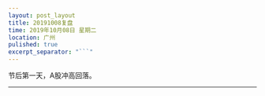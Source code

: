 ```yaml
---
layout: post_layout
title: 20191008复盘
time: 2019年10月08日 星期二
location: 广州
pulished: true
excerpt_separator: "```"
---
```



节后第一天，A股冲高回落。

-------------------------------------------------------
